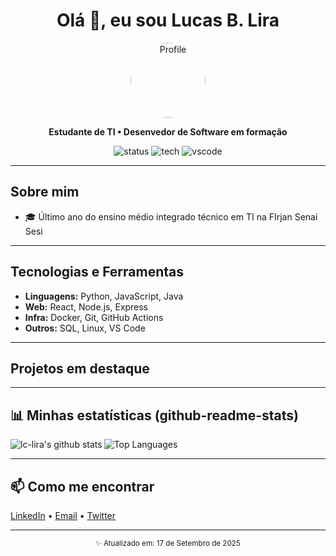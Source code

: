 <!-- ==================== HEADER / HERO ==================== -->
<h1 align="center">Olá 👋, eu sou Lucas B. Lira</h1>
<p align="center">
  <a href="https://github.com/lc-lira"><img alt="Profile" src="https://github.com/lc-lira.png" width="120" style="border-radius:50%"></a>
</p>

<p align="center">
  <strong>Estudante de TI • Desenvedor de Software em formação</strong>
</p>

<p align="center">
  <!-- Badges -->
  <img src="https://img.shields.io/badge/Status-Open%20to%20Work-brightgreen?style=for-the-badge" alt="status">
  <img src="https://img.shields.io/badge/Tech-JavaScript%20|%20Python-blue?style=for-the-badge" alt="tech">
  <img src="https://img.shields.io/badge/Editor-VSCode-007ACC?style=for-the-badge" alt="vscode">
</p>

---

<!-- ==================== ABOUT / BIO ==================== -->
## Sobre mim
- 🎓 Último ano do ensino médio integrado técnico em TI na FIrjan Senai Sesi


---

<!-- ==================== SKILLS / TECH STACK ==================== -->
## Tecnologias e Ferramentas
- **Linguagens:** Python, JavaScript, Java  
- **Web:** React, Node.js, Express  
- **Infra:** Docker, Git, GitHub Actions  
- **Outros:** SQL, Linux, VS Code

---

<!-- ==================== PROJECTS / PINNED ==================== -->
## Projetos em destaque


---

<!-- ==================== GITHUB STATS ==================== -->
## 📊 Minhas estatísticas (github-readme-stats)
<p align="left">
  <!-- Substitua `seu-usuario` pelo seu username -->
  <a href="https://github.com/lc-lira">
    <img align="left" alt="lc-lira's github stats" src="https://github-readme-stats.vercel.app/api?username=lc-lira&show_icons=true&theme=default" />
  </a>

  <img alt="Top Languages" src="https://github-readme-stats.vercel.app/api/top-langs/?username=lc-lira&layout=compact" />
</p>

<!-- ==================== CONTACT / SOCIAL ==================== -->
---

## 📫 Como me encontrar
<p>
  <a href="https://www.linkedin.com/in/seu-linkedin">LinkedIn</a> •
  <a href="mailto:seu-email@example.com">Email</a> •
  <a href="https://twitter.com/seu_twitter">Twitter</a>
</p>

---

<!-- ==================== FOOTER / LAST UPDATED ==================== -->
<p align="center">
  <small>✨ Atualizado em: <!-- use a data atual --> 17 de Setembro de 2025</small>
</p>
